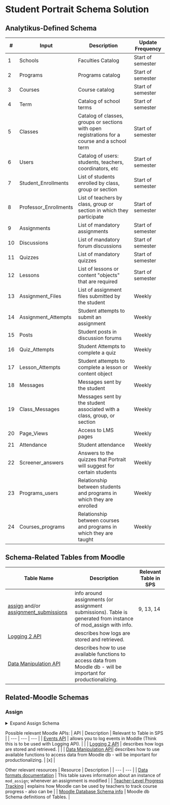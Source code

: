 # Student Portrait Schema Solution

## Analytikus-Defined Schema

|# | Input | Description | Update Frequency |
|-----------|-----------|-----------|-----------|
| 1 | Schools | Faculties Catalog | Start of semester |
| 2 | Programs | Programs catalog | Start of semester |
| 3 | Courses | Course catalog | Start of semester |
| 4 | Term | Catalog of school terms | Start of semester |
| 5 | Classes | Catalog of classes, groups or sections with open registrations for a course and a school term | Start of semester |
| 6 | Users | Catalog of users: students, teachers, coordinators, etc | Start of semester |
| 7 | Student_Enrollments | List of students enrolled by class, group or section | Start of semester |
| 8 | Professor_Enrollments | List of teachers by class, group or section in which they participate | Start of semester |
| 9 | Assignments | List of mandatory assignments | Start of semester |
| 10 | Discussions | List of mandatory forum discussions | Start of semester |
| 11 | Quizzes | List of mandatory quizzes | Start of semester |
| 12 | Lessons | List of lessons or content "objects" that are required | Start of semester |
| 13 | Assignment_Files | List of assignment files submitted by the student | Weekly |
| 14 | Assignment_Attempts | Student attempts to submit an assignment | Weekly |
| 15 | Posts | Student posts in discussion forums | Weekly |
| 16 | Quiz_Attempts | Student Attempts to complete a quiz | Weekly |
| 17 | Lesson_Attempts | Student attempts to complete a lesson or content object | Weekly |
| 18 | Messages | Messages sent by the student | Weekly |
| 19 | Class_Messages | Messages sent by the student associated with a class, group, or section | Weekly |
| 20 | Page_Views | Access to LMS pages | Weekly |
| 21 | Attendance | Student attendance | Weekly |
| 22 | Screener_answers | Answers to the quizzes that Portrait will suggest for certain students | Weekly |
| 23 | Programs_users | Relationship between students and programs in which they are enrolled | Weekly |
| 24 | Courses_programs | Relationship between courses and programs in which they are taught | Weekly |

## Schema-Related Tables from Moodle


| Table Name | Description | Relevant Table in SPS |
| --- | --- | --- |
| [assign](https://www.examulator.com/er/4.0/tables/assign.html) and/or [assignment_submissions](https://www.examulator.com/er/4.0/tables/assignment_submissions.html) | info around assignments (or assignment submissions). Table is generated from instance of mod_assign  with info. | 9, 13, 14 |
| [Logging 2 API](https://docs.moodle.org/dev/Logging_2) | describes how logs are stored and retrieved. | |
| [Data Manipulation API](https://docs.moodle.org/dev/Data_manipulation_API)| describes how to use available functions to access data from Moodle db - will be important for productionalizing. |  |

## Related-Moodle Schemas
### Assign
<details><summary>Expand Assign Schema</summary>
<p>

Moodle - Assign Table:
| Column Name | Column Type | Description |
| --- | --- | --- |
| id | int | general assignment id |
| course | int | |
| name |  |  |

</p>
</details>

Possible relevant Moodle APIs:
| API | Description | Relevant to Table in SPS |
| --- | --- | --- |
| [Events API](https://docs.moodle.org/dev/Events_API) | allows you to log events in Moddle (Think this is to be used with Logging API). | |
| [Logging 2 API](https://docs.moodle.org/dev/Logging_2) | describes how logs are stored and retrieved. | |
| [Data Manipulation API](https://docs.moodle.org/dev/Data_manipulation_API)| describes how to use available functions to access data from Moodle db - will be important for productionalizing. | [x] |

Other relevant resources
| Resource | Description |
| --- | --- |
| [Data formats documentation](https://www.examulator.com/er/4.0/tables/assign.html) | This table saves information about an instance of ```mod_assign```; whenever an assignment is modified |
| [Teacher-Level Progress Tracking](https://docs.moodle.org/400/en/Tracking_progress) | explains how Moodle can be used by teachers to track course progress - also can be |
| [Moodle Database Schema info](https://moodledev.io/docs/apis/core/dml/database-schema) | Moodle db Schema definitions of Tables. |

